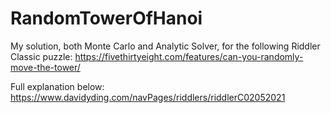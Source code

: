 # RandomTowerOfHanoi
My solution, both Monte Carlo and Analytic Solver, for the following Riddler Classic puzzle:
https://fivethirtyeight.com/features/can-you-randomly-move-the-tower/

Full explanation below:
https://www.davidyding.com/navPages/riddlers/riddlerC02052021
